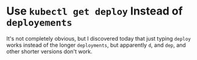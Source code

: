 # Use `kubectl get deploy` Instead of `deployements`

It's not completely obvious, but I discovered today that just typing
`deploy` works instead of the longer `deployments`, but apparently `d`,
and `dep`, and other shorter versions don't work.
